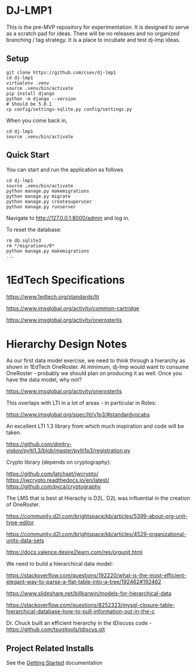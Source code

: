 DJ-LMP1
=======

This is the pre-MVP repository for experimentation.  It is designed to serve as a scratch pad for ideas.
There will be no releases and no organized branching / tag strategy.  It is a place to
incubate and test dj-lmp ideas.

Setup
-----

    git clone https://github.com/csev/dj-lmp1
    cd dj-lmp1
    virtualenv .venv
    source .venv/bin/activate
    pip install django
    python -m django --version
    # Should be 5.0.1
    cp config/settings-sqlite.py config/settings.py

When you come back in, 

    cd dj-lmp1
    source .venv/bin/activate

Quick Start
-----------

You can start and run the application as follows

    cd dj-lmp1
    source .venv/bin/activate
    python manage.py makemigrations
    python manage.py migrate
    python manage.py createsuperuser
    python manage.py runserver
    
Navigate to http://127.0.0.1:8000/admin  and log in.

To reset the database:

    rm db.sqlite3
    rm */migrations/0*
    python manage.py makemigrations
    ...
    
1EdTech Specifications
======================

https://www.1edtech.org/standards/lti

https://www.imsglobal.org/activity/common-cartridge

https://www.imsglobal.org/activity/onerosterlis

Hierarchy Design Notes
======================

As our first data model exercise, we need to think through a hierarchy as
shown in 1EdTech OneRoster.  At minimum, dj-lmp would want to consume
OneRoster - probably we should plan on producing it as well.  Once you have the
data model, why not?

https://www.imsglobal.org/activity/onerosterlis

This overlaps with LTI in a lot of areas - in particular in Roles:

https://www.imsglobal.org/spec/lti/v1p3/#standardvocabs

An excellent LTI 1.3 library from which much inspiration and code will be taken.

https://github.com/dmitry-viskov/pylti1.3/blob/master/pylti1p3/registration.py

Crypto library (depends on cryptography):

https://github.com/latchset/jwcrypto/
https://jwcrypto.readthedocs.io/en/latest/
https://github.com/pyca/cryptography

The LMS that is best at Hierachy is D2L.  D2L was influential in the creation
of OneRoster.

https://community.d2l.com/brightspace/kb/articles/5399-about-org-unit-type-editor

https://community.d2l.com/brightspace/kb/articles/4529-organizational-units-data-sets

https://docs.valence.desire2learn.com/res/orgunit.html

We need to build a hierarchical data model:

https://stackoverflow.com/questions/192220/what-is-the-most-efficient-elegant-way-to-parse-a-flat-table-into-a-tree/192462#192462

https://www.slideshare.net/billkarwin/models-for-hierarchical-data

https://stackoverflow.com/questions/8252323/mysql-closure-table-hierarchical-database-how-to-pull-information-out-in-the-c

Dr. Chuck built an efficient hierarchy in the tDiscuss code - https://github.com/tsugitools/tdiscus.git

Project Related Installs
------------------------

See the [Getting Started](PROJECT.md) documentation

